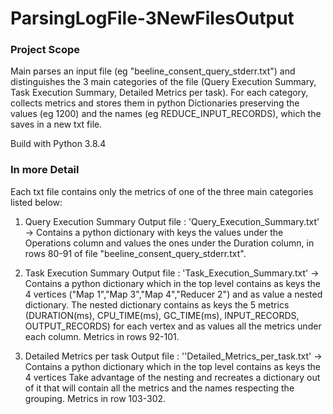 # ParsingLogFile-3NewFilesOutput

### **Project Scope**

Main parses an input file (eg "beeline_consent_query_stderr.txt") and distinguishes the 3 main categories of the file (Query Execution Summary, Task Execution Summary, Detailed Metrics per task).
For each category, collects metrics and stores them in python Dictionaries preserving the values (eg 1200) and the names (eg REDUCE_INPUT_RECORDS), which the saves in a new txt file.

Build with Python 3.8.4 


### **In more Detail**

Each txt file contains only the metrics of one of the three main categories listed below:

1) Query Execution Summary 
Output file : 'Query_Execution_Summary.txt' -> Contains a python dictionary with keys the values under the Operations column and values the ones under the Duration column, in rows 80-91 of file "beeline_consent_query_stderr.txt". 

2) Task Execution Summary
Output file : 'Task_Execution_Summary.txt' -> Contains a python dictionary which in the top level contains as keys the 4 vertices ("Map 1","Map 3","Map 4","Reducer 2") and as value a nested dictionary.
The nested dictionary contains as keys the 5 metrics (DURATION(ms), CPU_TIME(ms), GC_TIME(ms), INPUT_RECORDS, OUTPUT_RECORDS) for each vertex and as values all the metrics under each column.
Metrics in rows 92-101. 

3) Detailed Metrics per task 
Output file : ''Detailed_Metrics_per_task.txt' -> Contains a python dictionary which in the top level contains as keys the 4 vertices
 Take advantage of the nesting and recreates a dictionary out of it that will contain all the metrics and the names respecting the 
grouping. Metrics in row 103-302.


